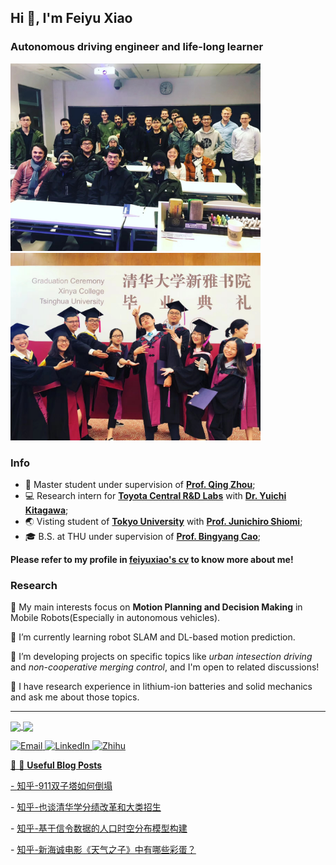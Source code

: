 <h2>Hi 👋, I'm Feiyu Xiao</h2>
<h3>Autonomous driving engineer and life-long learner</h3>


<p float="left">
<img src="https://raw.githubusercontent.com/feiyuxiaoThu/feiyuxiaoTHU/main/Fig/group.jpeg" width="400"/>
<img src="https://raw.githubusercontent.com/feiyuxiaoThu/feiyuxiaoTHU/main/Fig/xinya.jpeg" width="400"/>
</p>



### Info
* 🔬 Master student under supervision of **[Prof. Qing Zhou](http://www.svm.tsinghua.edu.cn/essay/75/1831.html)**;
* 💻 Research intern for **[Toyota Central R&D Labs](https://www.tytlabs.com/)** with **[Dr. Yuichi Kitagawa](http://ircobi.org/wordpress/who-is-involved/)**;
* 🌏 Visting student of **[Tokyo University](https://eng.inha.ac.kr/)** with **[Prof. Junichiro Shiomi](http://www.phonon.t.u-tokyo.ac.jp/people/shiomi/?lang=en)**;
* 🎓 B.S. at THU under supervision of **[Prof. Bingyang Cao](https://www.hy.tsinghua.edu.cn/info/1155/1858.htm)**;

**Please refer to my profile in [feiyuxiao's cv](https://feiyuxiao.github.io/) to know more about me!**

### Research

🔭 My main interests focus on **Motion Planning and Decision Making** in Mobile Robots(Especially in autonomous vehicles). 

🌱 I’m currently learning robot SLAM and DL-based motion prediction.

🤔 I’m developing projects on specific topics like *urban intesection driving* and *non-cooperative merging control*, and I'm open to 
related discussions!

💬 I have research experience in lithium-ion batteries and solid mechanics and ask me about those topics.


---
<a href="https://github.com/feiyuxiaoThu">
  <img align="center" src="https://github-readme-stats.vercel.app/api?username=feiyuxiaoThu&hide_rank=true&count_private=true&show_icons=true&theme=swift&show_icons=true&hide=prs" />
</a>
<a href="https://github.com/feiyuxiaoThu">
  <img align="center" src="https://github-readme-stats.vercel.app/api/top-langs/?username=feiyuxiaoThu&hide=javascript,html,cmake,tex&layout=compact&theme=swift" />
</a>

<a href="mailto:feiyu.xiao@outlook.com" target="_blank"><img alt="Email" src="https://img.shields.io/badge/Microsoft_Outlook-0078D4?style=for-the-badge&logo=microsoft-outlook&logoColor=white" />
  <a href="https://www.linkedin.com/in/feiyuxiao/" target="_blank"><img alt="LinkedIn" src="https://img.shields.io/badge/linkedin-%230077B5.svg?&style=for-the-badge&logo=linkedin&logoColor=white" />
<a href="https://www.zhihu.com/people/feiyuxiaoTHU" target="_blank"><img alt="Zhihu" src="https://img.shields.io/badge/%E7%9F%A5%E4%B9%8E-0079FF.svg?&style=for-the-badge&logo=zhihu&logoColor=white" />


🚧 📕 **Useful Blog Posts**

\- [知乎-911双子塔如何倒塌](https://feiyuxiaothu.github.io/posts/911%E5%8F%8C%E5%AD%90%E5%A1%94%E5%A6%82%E4%BD%95%E5%80%92%E5%A1%8C/)
  
\- [知乎-也谈清华学分绩改革和大类招生](https://zhuanlan.zhihu.com/p/63093553)
  
\- [知乎-基于信令数据的人口时空分布模型构建](https://zhuanlan.zhihu.com/p/56962549)
  
\- [知乎-新海诚电影《天气之子》中有哪些彩蛋？](https://www.zhihu.com/question/336148801/answer/878151010)

